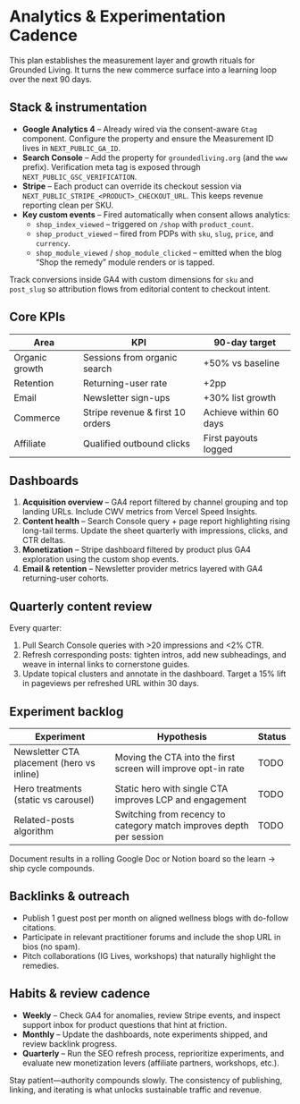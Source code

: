 # Analytics & Experimentation Cadence

This plan establishes the measurement layer and growth rituals for Grounded Living. It turns the new commerce surface into a learning loop over the next 90 days.

## Stack & instrumentation

- **Google Analytics 4** – Already wired via the consent-aware `Gtag` component. Configure the property and ensure the Measurement ID lives in `NEXT_PUBLIC_GA_ID`.
- **Search Console** – Add the property for `groundedliving.org` (and the `www` prefix). Verification meta tag is exposed through `NEXT_PUBLIC_GSC_VERIFICATION`.
- **Stripe** – Each product can override its checkout session via `NEXT_PUBLIC_STRIPE_<PRODUCT>_CHECKOUT_URL`. This keeps revenue reporting clean per SKU.
- **Key custom events** – Fired automatically when consent allows analytics:
  - `shop_index_viewed` – triggered on `/shop` with `product_count`.
  - `shop_product_viewed` – fired from PDPs with `sku`, `slug`, `price`, and `currency`.
  - `shop_module_viewed` / `shop_module_clicked` – emitted when the blog “Shop the remedy” module renders or is tapped.

Track conversions inside GA4 with custom dimensions for `sku` and `post_slug` so attribution flows from editorial content to checkout intent.

## Core KPIs

| Area | KPI | 90-day target |
| --- | --- | --- |
| Organic growth | Sessions from organic search | +50% vs baseline |
| Retention | Returning-user rate | +2pp |
| Email | Newsletter sign-ups | +30% list growth |
| Commerce | Stripe revenue & first 10 orders | Achieve within 60 days |
| Affiliate | Qualified outbound clicks | First payouts logged |

## Dashboards

1. **Acquisition overview** – GA4 report filtered by channel grouping and top landing URLs. Include CWV metrics from Vercel Speed Insights.
2. **Content health** – Search Console query + page report highlighting rising long-tail terms. Update the sheet quarterly with impressions, clicks, and CTR deltas.
3. **Monetization** – Stripe dashboard filtered by product plus GA4 exploration using the custom shop events.
4. **Email & retention** – Newsletter provider metrics layered with GA4 returning-user cohorts.

## Quarterly content review

Every quarter:

1. Pull Search Console queries with >20 impressions and <2% CTR.
2. Refresh corresponding posts: tighten intros, add new subheadings, and weave in internal links to cornerstone guides.
3. Update topical clusters and annotate in the dashboard. Target a 15% lift in pageviews per refreshed URL within 30 days.

## Experiment backlog

| Experiment | Hypothesis | Status |
| --- | --- | --- |
| Newsletter CTA placement (hero vs inline) | Moving the CTA into the first screen will improve opt-in rate | TODO |
| Hero treatments (static vs carousel) | Static hero with single CTA improves LCP and engagement | TODO |
| Related-posts algorithm | Switching from recency to category match improves depth per session | TODO |

Document results in a rolling Google Doc or Notion board so the learn → ship cycle compounds.

## Backlinks & outreach

- Publish 1 guest post per month on aligned wellness blogs with do-follow citations.
- Participate in relevant practitioner forums and include the shop URL in bios (no spam).
- Pitch collaborations (IG Lives, workshops) that naturally highlight the remedies.

## Habits & review cadence

- **Weekly** – Check GA4 for anomalies, review Stripe events, and inspect support inbox for product questions that hint at friction.
- **Monthly** – Update the dashboards, note experiments shipped, and review backlink progress.
- **Quarterly** – Run the SEO refresh process, reprioritize experiments, and evaluate new monetization levers (affiliate partners, workshops, etc.).

Stay patient—authority compounds slowly. The consistency of publishing, linking, and iterating is what unlocks sustainable traffic and revenue.
